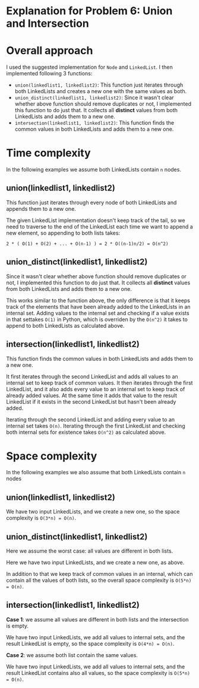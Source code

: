 # Explanation for Problem 6: Union and Intersection

# Overall approach
I used the suggested implementation for `Node` and `LinkedList`. I then implemented following 3 functions:
- `union(linkedlist1, linkedlist2)`: This function just iterates through both LinkedLists and creates a new one with
  the same values as both.
- `union_distinct(linkedlist1, linkedlist2)`: Since it wasn't clear whether above function should remove duplicates
  or not, I implemented this function to do just that. It collects all **distinct** values from both LinkedLists and
  adds them to a new one.
- `intersection(linkedlist1, linkedlist2)`: This function finds the common values in both LinkedLists and adds them
  to a new one.

# Time complexity

In the following examples we assume both LinkedLists contain `n` nodes.

## union(linkedlist1, linkedlist2)

This function just iterates through every node of both LinkedLists and appends them to a new one. 

The given LinkedList implementation doesn't keep track of the tail, so we need to traverse to the
end of the LinkedList each time we want to append a new element, so appending to both lists takes:

`2 * ( O(1) + O(2) + ... + O(n-1) ) = 2 * O((n-1)n/2) = O(n^2)`

## union_distinct(linkedlist1, linkedlist2)

Since it wasn't clear whether above function should remove duplicates or not, I implemented this function to do 
just that. It collects all **distinct** values from both LinkedLists and adds them to a new one. 

This works similar to the function above, the only difference is that it keeps track of the elements that have been
already added to the LinkedLists in an internal set. Adding values to the internal set and checking if a value exists
in that settakes `O(1)` in Python, which is overriden by the `O(n^2)` it takes to append to both LinkedLists as
calculated above.

## intersection(linkedlist1, linkedlist2)

This function finds the common values in both LinkedLists and adds them to a new one.

It first iterates through the second LinkedList and adds all values to an internal set to keep track of common values.
It then iterates through the first LinkedList, and it also adds every value to an internal set to keep track of already
added values. At the same time it adds that value to the result LinkedList if it exists in the second LinkedList but
hasn't been already added.

Iterating through the second LinkedList and adding every value to an internal set takes `O(n)`.
Iterating through the first LinkedList and checking both internal sets for existence takes `O(n^2)` as calculated above.  

# Space complexity

In the following examples we also assume that both LinkedLists contain `n` nodes

## union(linkedlist1, linkedlist2)
We have two input LinkedLists, and we create a new one, so the space complexity is `O(3*n) = O(n)`.

## union_distinct(linkedlist1, linkedlist2)
Here we assume the worst case: all values are different in both lists.

Here we have two input LinkedLists, and we create a new one, as above.

In addition to that we keep track of common values in an internal, which can contain all the values of both lists,
so the overall space complexity is `O(5*n) = O(n)`.

## intersection(linkedlist1, linkedlist2)
**Case 1**: we assume all values are different in both lists and the intersection is empty.

We have two input LinkedLists, we add all values to internal sets, and the result LinkedList is empty, so the
space complexity is `O(4*n) = O(n)`.

**Case 2**: we assume both list contain the same values.

We have two input LinkedLists, we add all values to internal sets, and the result LinkedList contains also all
values, so the space complexity is `O(5*n) = O(n)`.

